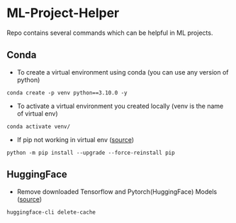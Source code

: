 # **ML-Project-Helper**
Repo contains several commands which can be helpful in ML projects.

## Conda

- To create a virtual environment using conda (you can use any version of python)
```
conda create -p venv python==3.10.0 -y
```
- To activate a virtual environment you created locally (venv is the name of virtual env)
```
conda activate venv/
```
- If pip not working in virtual env ([source](https://stackoverflow.com/questions/37220055/pip-fatal-error-in-launcher-unable-to-create-process-using))
```
python -m pip install --upgrade --force-reinstall pip
```

## HuggingFace

- Remove downloaded Tensorflow and Pytorch(HuggingFace) Models ([source](https://stackoverflow.com/questions/65037368/remove-downloaded-tensorflow-and-pytorchhugging-face-models))
```
huggingface-cli delete-cache
```
